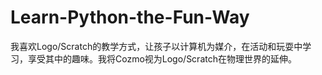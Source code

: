# Learn-Python-the-Fun-Way

我喜欢Logo/Scratch的教学方式，让孩子以计算机为媒介，在活动和玩耍中学习，享受其中的趣味。我将Cozmo视为Logo/Scratch在物理世界的延伸。
